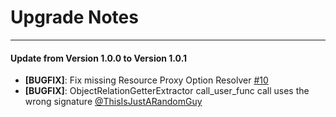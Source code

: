 # Upgrade Notes
***

#### Update from Version 1.0.0 to Version 1.0.1
- **[BUGFIX]**: Fix missing Resource Proxy Option Resolver [#10](https://github.com/dachcom-digital/pimcore-dynamic-search-data-provider-trinity/issues/10)
- **[BUGFIX]**: ObjectRelationGetterExtractor call_user_func call uses the wrong signature [@ThisIsJustARandomGuy](https://github.com/dachcom-digital/pimcore-dynamic-search-data-provider-trinity/issues/8)
